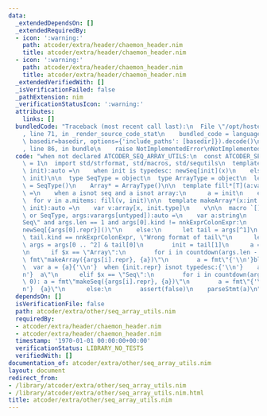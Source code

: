 ```yaml
---
data:
  _extendedDependsOn: []
  _extendedRequiredBy:
  - icon: ':warning:'
    path: atcoder/extra/header/chaemon_header.nim
    title: atcoder/extra/header/chaemon_header.nim
  - icon: ':warning:'
    path: atcoder/extra/header/chaemon_header.nim
    title: atcoder/extra/header/chaemon_header.nim
  _extendedVerifiedWith: []
  _isVerificationFailed: false
  _pathExtension: nim
  _verificationStatusIcon: ':warning:'
  attributes:
    links: []
  bundledCode: "Traceback (most recent call last):\n  File \"/opt/hostedtoolcache/Python/3.9.6/x64/lib/python3.9/site-packages/onlinejudge_verify/documentation/build.py\"\
    , line 71, in _render_source_code_stat\n    bundled_code = language.bundle(stat.path,\
    \ basedir=basedir, options={'include_paths': [basedir]}).decode()\n  File \"/opt/hostedtoolcache/Python/3.9.6/x64/lib/python3.9/site-packages/onlinejudge_verify/languages/nim.py\"\
    , line 86, in bundle\n    raise NotImplementedError\nNotImplementedError\n"
  code: "when not declared ATCODER_SEQ_ARRAY_UTILS:\n  const ATCODER_SEQ_ARRAY_UTILS*\
    \ = 1\n  import std/strformat, std/macros, std/sequtils\n  template makeSeq*(x:int;\
    \ init):auto =\n    when init is typedesc: newSeq[init](x)\n    else: newSeqWith(x,\
    \ init)\n\n  type SeqType = object\n  type ArrayType = object\n  let\n    Seq*\
    \ = SeqType()\n    Array* = ArrayType()\n\n  template fill*[T](a:var T, init)\
    \ =\n    when a isnot seq and a isnot array:\n      a = init\n    else:\n    \
    \  for v in a.mitems: fill(v, init)\n\n  template makeArray*(x:int or Slice[int];\
    \ init):auto =\n    var v:array[x, init.type]\n    v\n\n  macro `[]`*(x:ArrayType\
    \ or SeqType, args:varargs[untyped]):auto =\n    var a:string\n    if $x == \"\
    Seq\" and args.len == 1 and args[0].kind != nnkExprColonExpr:\n      a = fmt\"\
    newSeq[{args[0].repr}]()\"\n    else:\n      let tail = args[^1]\n      assert\
    \ tail.kind == nnkExprColonExpr, \"Wrong format of tail\"\n      let\n       \
    \ args = args[0 .. ^2] & tail[0]\n        init = tail[1]\n      a = fmt\"{init.repr}\"\
    \n      if $x == \"Array\":\n        for i in countdown(args.len - 1, 0): a =\
    \ fmt\"makeArray({args[i].repr}, {a})\"\n        a = fmt\"{'\\n'}block:{'\\n'}\
    \  var a = {a}{'\\n'}  when {init.repr} isnot typedesc:{'\\n'}    a.fill({init.repr}){'\\\
    n'}  a\"\n      elif $x == \"Seq\":\n        for i in countdown(args.len - 1,\
    \ 0): a = fmt\"makeSeq({args[i].repr}, {a})\"\n        a = fmt\"{'\\n'}block:{'\\\
    n'}  {a}\"\n      else:\n        assert(false)\n    parseStmt(a)\n"
  dependsOn: []
  isVerificationFile: false
  path: atcoder/extra/other/seq_array_utils.nim
  requiredBy:
  - atcoder/extra/header/chaemon_header.nim
  - atcoder/extra/header/chaemon_header.nim
  timestamp: '1970-01-01 00:00:00+00:00'
  verificationStatus: LIBRARY_NO_TESTS
  verifiedWith: []
documentation_of: atcoder/extra/other/seq_array_utils.nim
layout: document
redirect_from:
- /library/atcoder/extra/other/seq_array_utils.nim
- /library/atcoder/extra/other/seq_array_utils.nim.html
title: atcoder/extra/other/seq_array_utils.nim
---
```

